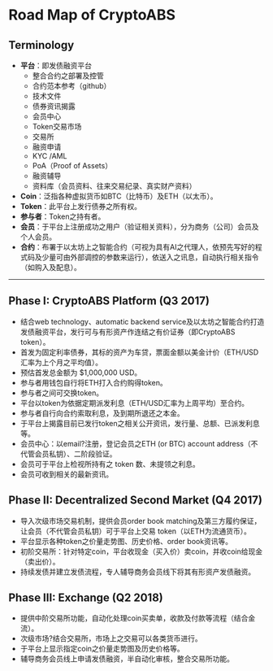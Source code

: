 # Road Map of CryptoABS

## Terminology

- **平台**：即发债融资平台
    - 整合合约之部署及控管
    - 合约范本参考（github）
    - 技术文件
    - 债券资讯揭露
    - 会员中心
    - Token交易市场
    - 交易所
    - 融资申请
    - KYC /AML
    - PoA（Proof of Assets）
    - 融资辅导
    - 资料库（会员资料、往来交易纪录、真实财产资料）
- **Coin**：泛指各种虚拟货币如BTC（比特币）及ETH（以太币）。
- **Token**：此平台上发行债券之所有权。
- **参与者**：Token之持有者。
- **会员**：于平台上注册成功之用户（验证相关资料），分为商务（公司）会员及个人会员。
- **合约**：布署于以太坊上之智能合约（可视为具有AI之代理人，依预先写好的程式码及少量可由外部调控的参数来运行），依送入之讯息，自动执行相关指令（如购入及配息）。

----

## Phase I: CryptoABS Platform (Q3 2017)

- 结合web technology、automatic backend service及以太坊之智能合约打造发债融资平台，发行可与有形资产作连结之有价证券（即CryptoABS token）。
- 首发为固定利率债券，其标的资产为车贷，票面金额以美金计价（ETH/USD汇率为上个月之平均值）。
- 预估首发总金额为 $1,000,000 USD。
- 参与者用钱包自行将ETH打入合约购得token。
- 参与者之间可交换token。
- 平台以token为依据定期派发利息（ETH/USD汇率为上周平均）至合约。
- 参与者自行向合约索取利息，及到期所退还之本金。
- 于平台上揭露目前已发行token之相关公开资讯，发行量、总额、已派发利息等。
- 会员中心：以email?注册，登记会员之ETH (or BTC) account address（不代管会员私钥）、二阶段验证。
- 会员可于平台上检视所持有之 token 数、未提领之利息。
- 会员可收到相关的最新资讯。

## Phase II: Decentralized Second Market (Q4 2017)

- 导入次级市场交易机制，提供会员order book matching及第三方履约保证，让会员（不代管会员私钥）可于平台上交易 token（以ETH为流通货币）。
- 平台显示各种token之价量走势图、历史价格、order book资讯等。
- 初阶交易所：针对特定coin，平台收现金（买入价）卖coin，并收coin给现金（卖出价）。
- 持续发债并建立发债流程，专人辅导商务会员线下将其有形资产发债融资。

## Phase III: Exchange (Q2 2018)

- 提供中阶交易所功能，自动化处理coin买卖单，收款及付款等流程（结合金流）。
- 次级市场?结合交易所，市场上之交易可以各类货币进行。
- 于平台上显示指定coin之价量走势图及历史价格等。
- 辅导商务会员线上申请发债融资，半自动化审核，整合交易所功能。
